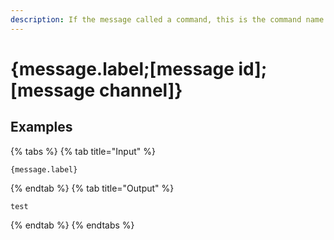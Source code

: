 ```yaml
---
description: If the message called a command, this is the command name. Will not work for messages that are fetched via "message id"
---
```

# {message.label;[message id];[message channel]}
## Examples
{% tabs %}
{% tab title="Input" %}
```text
{message.label}
```
{% endtab %}
{% tab title="Output" %}
```text
test
```
{% endtab %}
{% endtabs %}